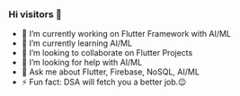 ### Hi visitors 👋

- 🔭 I’m currently working on Flutter Framework with AI/ML
- 🌱 I’m currently learning AI/ML
- 👯 I’m looking to collaborate on Flutter Projects
- 🤔 I’m looking for help with AI/ML
- 💬 Ask me about Flutter, Firebase, NoSQL, AI/ML
- ⚡ Fun fact: DSA will fetch you a better job.😉

